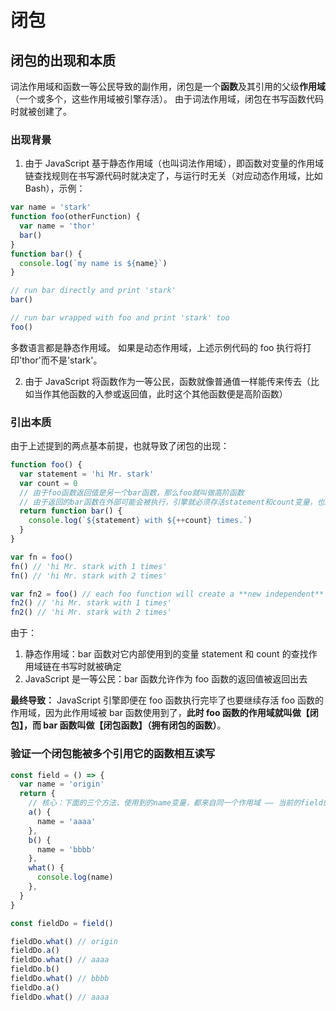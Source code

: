 # 闭包

## 闭包的出现和本质

词法作用域和函数一等公民导致的副作用，闭包是一个**函数**及其引用的父级**作用域**（一个或多个，这些作用域被引擎存活）。
由于词法作用域，闭包在书写函数代码时就被创建了。

### 出现背景

1. 由于 JavaScript 基于静态作用域（也叫词法作用域），即函数对变量的作用域链查找规则在书写源代码时就决定了，与运行时无关（对应动态作用域，比如 Bash），示例：

```js
var name = 'stark'
function foo(otherFunction) {
  var name = 'thor'
  bar()
}
function bar() {
  console.log(`my name is ${name}`)
}

// run bar directly and print 'stark'
bar()

// run bar wrapped with foo and print 'stark' too
foo()
```

多数语言都是静态作用域。
如果是动态作用域，上述示例代码的 foo 执行将打印'thor'而不是'stark'。

2. 由于 JavaScript 将函数作为一等公民，函数就像普通值一样能传来传去（比如当作其他函数的入参或返回值，此时这个其他函数便是高阶函数）

### 引出本质

由于上述提到的两点基本前提，也就导致了闭包的出现：

```js
function foo() {
  var statement = 'hi Mr. stark'
  var count = 0
  // 由于foo函数返回值是另一个bar函数，那么foo就叫做高阶函数
  // 由于返回的bar函数在外部可能会被执行，引擎就必须存活statement和count变量，也就是**存活【当前】的foo的函数作用域**
  return function bar() {
    console.log(`${statement} with ${++count} times.`)
  }
}

var fn = foo()
fn() // 'hi Mr. stark with 1 times'
fn() // 'hi Mr. stark with 2 times'

var fn2 = foo() // each foo function will create a **new independent** scope
fn2() // 'hi Mr. stark with 1 times'
fn2() // 'hi Mr. stark with 2 times'
```

由于：

1. 静态作用域：bar 函数对它内部使用到的变量 statement 和 count 的查找作用域链在书写时就被确定
2. JavaScript 是一等公民：bar 函数允许作为 foo 函数的返回值被返回出去

**最终导致：** JavaScript 引擎即便在 foo 函数执行完毕了也要继续存活 foo 函数的作用域，因为此作用域被 bar 函数使用到了，**此时 foo 函数的作用域就叫做【闭包】，而 bar 函数叫做【闭包函数】（拥有闭包的函数）**。

### 验证一个闭包能被多个引用它的函数相互读写

```js
const field = () => {
  var name = 'origin'
  return {
    // 核心：下面的三个方法，使用到的name变量，都来自同一个作用域 —— 当前的field的函数作用域
    a() {
      name = 'aaaa'
    },
    b() {
      name = 'bbbb'
    },
    what() {
      console.log(name)
    },
  }
}

const fieldDo = field()

fieldDo.what() // origin
fieldDo.a()
fieldDo.what() // aaaa
fieldDo.b()
fieldDo.what() // bbbb
fieldDo.a()
fieldDo.what() // aaaa
```
